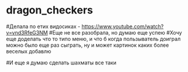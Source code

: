 # dragon_checkers

#Делала по етих видосиках - https://www.youtube.com/watch?v=vnd3RfeG3NM
#Еще не все разобрала, но думаю еще успею
#Хочу еще доделать что то типо меню, и что б когда пользыватель доиграл можно было еще раз сыграть, ну и может картинок каких более веселых добавлю

#И еще я думаю сделать шахматы все таки
